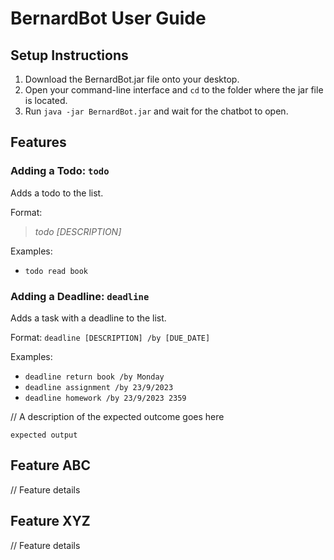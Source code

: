 # BernardBot User Guide

## Setup Instructions
1. Download the BernardBot.jar file onto your desktop.
2. Open your command-line interface and `cd` to the folder where the jar file is located.
3. Run `java -jar BernardBot.jar` and wait for the chatbot to open.


## Features

### Adding a Todo: `todo`

Adds a todo to the list.

Format: 
> _todo [DESCRIPTION]_

Examples:
- `todo read book`

### Adding a Deadline: `deadline`

Adds a task with a deadline to the list.

Format: `deadline [DESCRIPTION] /by [DUE_DATE]`

Examples:
- `deadline return book /by Monday`
- `deadline assignment /by 23/9/2023`
- `deadline homework /by 23/9/2023 2359`


// A description of the expected outcome goes here

```
expected output
```

## Feature ABC

// Feature details


## Feature XYZ

// Feature details